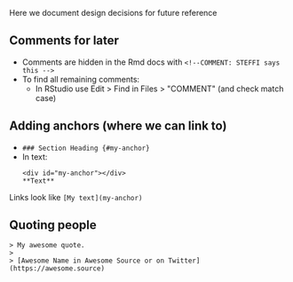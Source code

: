 Here we document design decisions for future reference

## Comments for later
- Comments are hidden in the Rmd docs with `<!--COMMENT: STEFFI says this -->`
- To find all remaining comments:
  - In RStudio use Edit > Find in Files > "COMMENT" (and check match case)


## Adding anchors (where we can link to)
- `### Section Heading {#my-anchor}`
- In text:
  ```
  <div id="my-anchor"></div>
  **Text**
  ```

Links look like `[My text](my-anchor)`

## Quoting people

```
> My awesome quote.
>
> [Awesome Name in Awesome Source or on Twitter](https://awesome.source) 
```